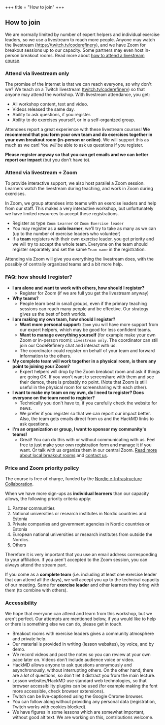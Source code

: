 +++
title = "How to join"
+++

## How to join

We are normally limited by number of expert helpers and individual
exercise leaders, so we use a livestream to reach more people.  Anyone
may watch the livestream (<https://twitch.tv/coderefinery>), and we
have Zoom for breakout sessions up to our capacity.  Some partners may
even host in-person breakout rooms.  Read more about [how to attend a
livestream
course](https://coderefinery.github.io/manuals/how-to-attend-stream/).

### Attend via livestream only

The promise of the Internet is that we can reach everyone, so why
don't we?  We teach on a Twitch livestream
([twitch.tv/coderefinery](https://twitch.tv/coderefinery)) so that
anyone may attend the workshop.  With livestream attendance, you get:
- All workshop content, text and video.
- Videos released the same day.
- Ability to ask questions, if you register.
- Ability to do exercises yourself, or in a self-organized group.

Attendees report a great experience with these livestream courses!
**We recommend that you form your own team and do exercises together
in your own breakout room (in-person or online)**.  We will support
this as much as we can!  You *will* be able to ask us questions if you
register.

**Please register anyway so that you can get emails and we can better
report our impact** (but you don't have to).



### Attend via livestream + Zoom

To provide interactive support, we also host parallel a Zoom session.
Learners watch the livestream during teaching, and work in Zoom during
exercises.

In Zoom, we group attendees into teams with an exercise leaders and
help from our staff.  This makes a very interactive workshop, but
unfortunately we have limited resources to accept these
registrations.

- Register as type ``Zoom Learner`` or ``Zoom Exercise leader``
- You may register as a **solo learner**, we'll try to take as many as
  we can (up to the number of exercise leaders who volunteer)
- If a **team** registers with their own exercise leader, you get
  priority and we will try to accept the whole team.  Everyone on the
  team should register separately and set the same `Team name` in the
  registration.

Attending via Zoom will give you everything the livestream does, with
the possibly of centrally organized teams and a bit more help.



### FAQ: how should I register?

- **I am alone and want to work with others, how should I register?**
  - Register for Zoom (if we are full you get the livestream anyway)
- **Why teams?**
  - People learn best in small groups, even if the primary teaching
    sessions can reach many people and be effective.  Our strategy
    gives us the best of both worlds.
- **I am making my own team, how should I register?**
  - **Want more personal support:** `Zoom` you will have more
    support from our expert helpers, which may be good for less
    confident teams.
  - **Want to manage everything yourself** (for example make your own
    Zoom or in-person room): `Livestream only`.  The coordinator can
    still join our CodeRefinery chat and interact with us.
  - The coordinator could register on behalf of your team and forward
    information to the others.
- **My complete team will work together in a physical room, is there
  any point to joining your Zoom?**
  - Expert helpers will drop by the Zoom breakout room and ask if
    things are going OK.  If you won't want to screenshare with them
    and see their demos, there is probably no point.  (Note that Zoom
    is still useful in the physical room for screensharing with each
    other).
- **I want to make my team on my own, do I need to register?  Does
  everyone on the team need to register?**
  - Technically you don't have to, if you carefully check the website
    for news.
  - We prefer if you register so that we can report our impact better.
    Also, the team gets emails direct from us and the HackMD links to
    ask questions.
- **I'm an organization or group, I want to sponsor my community's teams!**
  - Great!  You can do this with or without communicating with us.
    Feel free to just make your own registration form and manage it if
    you want.  Or talk with us organize them in our central Zoom.
    [Read more about local breakout
    rooms](https://coderefinery.github.io/manuals/local-breakout-rooms/)
    and [contact us](https://coderefinery.github.io/manuals/chat/).



### Price and Zoom priority policy

The course is free of charge, funded by the [Nordic e-Infrastructure
Collaboration](https://neic.no/).

When we have more sign-ups as **individual learners** than our capacity allows, the following priority criteria apply:

1. Partner communities
2. National universities or research institutes in Nordic countries and Estonia
3. Private companies and government agencies in Nordic countries or Estonia
4. European national universities or research institutes from outside the Nordics.
5. Others

Therefore it is very important that you use an email address
corresponding to your affiliation.  If you aren't accepted to the Zoom
session, you can always attend the stream part.

If you come as a **complete team** (i.e. including at least one
exercise leader that can attend all the days), we will accept you up
to the technical capacity of our meeting.  Same for **exercise
leader** and other learners they bring with them (to combine with
others).


### Accessibility

We hope that everyone can attend and learn from this workshop, but we
aren't perfect.  Our attempts are mentioned below, if you would like
to help or there is something else we can do, please get in touch.

* Breakout rooms with exercise leaders gives a community atmosphere
  and private help.
* Our material is provided in writing (lesson websites), by voice, and
  by demo.
* We record videos and post the notes so you can review at your own
  pace later on.  Videos don't include audience voice or video.
* HackMD allows anyone to ask questions anonymously and
  asynchronously, without interrupting others.  On the other hand,
  there are a *lot* of questions, so don't let it distract you from
  the main lecture.
* Lesson websites/HackMD use standard web technologies, so that
  browser accessibility plugins can be used (for example making the
  font more accessible, check browser extensions).
* Twitch can be live-captioned using the Google Chrome browser.
* You can follow along without providing any personal data
  (registration, Twitch works with cookies blocked).
* We have figures in some lessons which are somewhat important,
  without good alt text.  We are working on this, contributions
  welcome.
